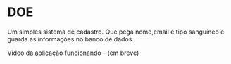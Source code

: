 # DOE

Um simples sistema de cadastro. Que pega nome,email e tipo sanguíneo e guarda as informações no banco de dados.

Video da aplicação funcionando - (em breve)
